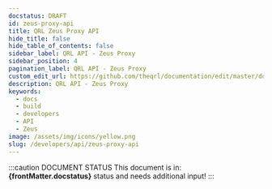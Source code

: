 ```yaml
---
docstatus: DRAFT
id: zeus-proxy-api
title: QRL Zeus Proxy API
hide_title: false
hide_table_of_contents: false
sidebar_label: QRL API - Zeus Proxy
sidebar_position: 4
pagination_label: QRL API - Zeus Proxy
custom_edit_url: https://github.com/theqrl/documentation/edit/master/docs/basics/what-is-qrl.md
description: QRL API - Zeus Proxy
keywords:
  - docs
  - build
  - developers
  - API
  - Zeus
image: /assets/img/icons/yellow.png
slug: /developers/api/zeus-proxy-api
---
```



:::caution DOCUMENT STATUS 
<span>This document is in: <b>{frontMatter.docstatus}</b> status and needs additional input!</span>
:::